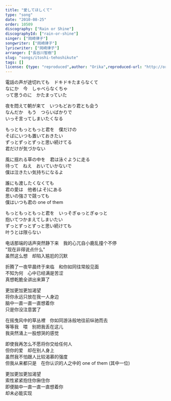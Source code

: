 ```yaml
---
title: "愛してほしくて"
type: "song"
date: "2010-08-25"
order: 10509
discography: ["Rain or Shine"]
discographyId: ["rain-or-shine"]
singer: ["岡崎律子"]
songwriter: ["岡崎律子"]
lyricwriter: ["岡崎律子"]
arranger: ["長谷川智樹"]
slug: "songs/itoshi-tehoshikute"
tags: []
license: {type: "reproduced",author: "Orika",reproduced-url: "http://orikamushi.myweb.hinet.net/",reproduced-website: "織歌蟲網站"}
---
```


電話の声が途切れても　ドキドキたまらなくて   
なにか　今　しゃべらなくちゃ   
って思うのに　かたまっていた   
  
夜を悶えて朝が来て　いつもどおり君とも会う   
なんだか　もう　つらいばかりで   
いっそ言ってしまいたくなる   
  
もっともっともっと君を　僕だけの   
そばにいつも置いておきたい   
ずっとずっとずっと思い続けてる   
君だけが気づかない   
  
風に揺れる草の中を　君は泳ぐように走る   
待って　ねえ　おいていかないで   
僕は泣きたい気持ちになるよ   
  
誰にも渡したくなくても   
君の愛は　他者(よそ)にある   
思いの強さで競っても   
僕はいつも君の one of them   
  
もっともっともっと君を　いっそぎゅっとぎゅっと   
抱いてつかまえてしまいたい   
ずっとずっとずっと思い続けても   
叶うとは限らない  
  
  <!-- 翻译 -->

电话那端的话声突然静下来　我的心兀自小鹿乱撞个不停   
"现在非得说点什么"   
虽然这么想　却陷入尴尬的沉默   
  
折腾了一夜早晨终于来临　和你如同往常般见面   
不知为何　心中已经满是苦涩   
真想乾脆全讲出来算了   
  
更加更加更加渴望   
将你永远只放在我一人身边   
脑中一直一直一直想着你   
只是你没注意罢了   
  
在摇曳风中的草丛裡　你如同游泳般地往前纵驰而去   
等等我　喂　别把我丢在这儿   
我突然涌上一股想哭的感觉   
  
即使我再怎么不愿将你交给任何人   
但你的爱　却在别人身上   
虽然我不怕跟人比较渴慕的强度   
但我从来都只是　在你认识的人之中的 one of them (其中一位)   
  
更加更加更加渴望   
索性紧紧抱住你揪住你   
即便脑中一直一直一直想着你   
却未必能实现
